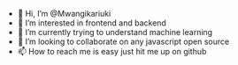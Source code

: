 - 👋 Hi, I’m @Mwangikariuki
- 👀 I’m interested in frontend and backend
- 🌱 I’m currently trying to understand machine learning
- 💞️ I’m looking to collaborate on any javascript open source
- 📫 How to reach me is easy just hit me up on github

<!---
Mwangikariuki/Mwangikariuki is a ✨ special ✨ repository because its `README.md` (this file) appears on your GitHub profile.
You can click the Preview link to take a look at your changes.
--->
